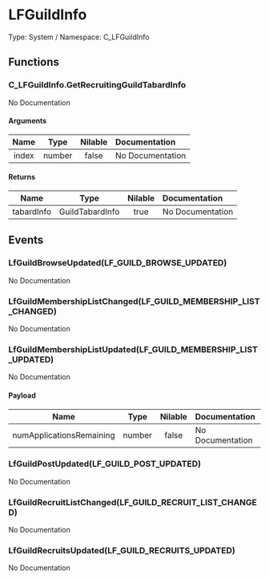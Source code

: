 # LFGuildInfo

Type: System / Namespace: C_LFGuildInfo

## Functions

### C_LFGuildInfo.GetRecruitingGuildTabardInfo

No Documentation
#### Arguments
|Name|Type|Nilable|Documentation|
|:---:|:---:|:---:|:---|
|index|number|false|No Documentation|
#### Returns
|Name|Type|Nilable|Documentation|
|:---:|:---:|:---:|:---|
|tabardInfo|GuildTabardInfo|true|No Documentation|
## Events

### LfGuildBrowseUpdated(LF_GUILD_BROWSE_UPDATED)

No Documentation
### LfGuildMembershipListChanged(LF_GUILD_MEMBERSHIP_LIST_CHANGED)

No Documentation
### LfGuildMembershipListUpdated(LF_GUILD_MEMBERSHIP_LIST_UPDATED)

No Documentation
#### Payload
|Name|Type|Nilable|Documentation|
|:---:|:---:|:---:|:---|
|numApplicationsRemaining|number|false|No Documentation|
### LfGuildPostUpdated(LF_GUILD_POST_UPDATED)

No Documentation
### LfGuildRecruitListChanged(LF_GUILD_RECRUIT_LIST_CHANGED)

No Documentation
### LfGuildRecruitsUpdated(LF_GUILD_RECRUITS_UPDATED)

No Documentation